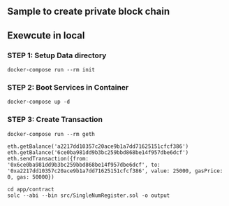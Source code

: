 Sample to create private block chain
---

## Exewcute in local

### STEP 1: Setup Data directory

```
docker-compose run --rm init
```

### STEP 2: Boot Services in Container

```
docker-compose up -d
```

### STEP 3: Create Transaction


```
docker-compose run --rm geth
```

```
eth.getBalance('a2217dd10357c20ace9b1a7dd71625151cfcf386')
eth.getBalance('6ce0ba981dd9b3bc259bbd868be14f957dbe6dcf')
eth.sendTransaction({from: '0x6ce0ba981dd9b3bc259bbd868be14f957dbe6dcf', to: '0xa2217dd10357c20ace9b1a7dd71625151cfcf386', value: 25000, gasPrice: 0, gas: 50000})
```


```
cd app/contract
solc --abi --bin src/SingleNumRegister.sol -o output
```
